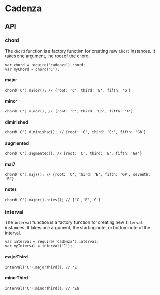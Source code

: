 # Cadenza

## API

### chord
The `chord` function is a factory function for creating new `Chord` instances. It takes one argument, the root of the chord. 
```
var chord = require('cadenza').chord;
var myChord = chord('C');
```

#### major
```
chord('C').major(); // {root: 'C', third: 'E', fifth: 'G'}
```

#### minor
```
chord('C').minor(); // {root: 'C', third: 'Eb', fifth: 'G'}
```

#### diminished
```
chord('C').diminished(); // {root: 'C', third: 'Eb', fifth: 'Gb'}
```

#### augmented
```
chord('C').augmented(); // {root: 'C', third: 'E', fifth: 'G#'}
```

#### maj7
```
chord('C').maj7(); // {root: 'C', third: 'E', fifth: 'G#', seventh: 'B'}
```

#### notes
```
chord('C').major().notes(); // ['C','E','G']
```

### interval
The `interval` function is a factory function for creating new `Interval` instances. It takes one argument, the starting note, or bottom note of the interval.
```
var interval = require('cadenza').interval;
var myInterval = interval('C');
```

#### majorThird
```
interval('C').majorThird(); // 'E'
```

#### minorThird
```
interval('C').minorThird(); // 'Eb'
```

